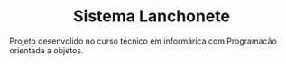 <h1 align="center">
 Sistema Lanchonete
</h1>

Projeto desenvolido no curso técnico em informárica com Programacão orientada a objetos.